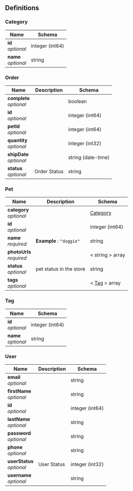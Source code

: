 
<a name="definitions"></a>
## Definitions

<a name="category"></a>
### Category

|Name|Schema|
|---|---|
|**id**  <br>*optional*|integer (int64)|
|**name**  <br>*optional*|string|


<a name="order"></a>
### Order

|Name|Description|Schema|
|---|---|---|
|**complete**  <br>*optional*||boolean|
|**id**  <br>*optional*||integer (int64)|
|**petId**  <br>*optional*||integer (int64)|
|**quantity**  <br>*optional*||integer (int32)|
|**shipDate**  <br>*optional*||string (date-time)|
|**status**  <br>*optional*|Order Status|string|


<a name="pet"></a>
### Pet

|Name|Description|Schema|
|---|---|---|
|**category**  <br>*optional*||[Category](#category)|
|**id**  <br>*optional*||integer (int64)|
|**name**  <br>*required*|**Example** : `"doggie"`|string|
|**photoUrls**  <br>*required*||< string > array|
|**status**  <br>*optional*|pet status in the store|string|
|**tags**  <br>*optional*||< [Tag](#tag) > array|


<a name="tag"></a>
### Tag

|Name|Schema|
|---|---|
|**id**  <br>*optional*|integer (int64)|
|**name**  <br>*optional*|string|


<a name="user"></a>
### User

|Name|Description|Schema|
|---|---|---|
|**email**  <br>*optional*||string|
|**firstName**  <br>*optional*||string|
|**id**  <br>*optional*||integer (int64)|
|**lastName**  <br>*optional*||string|
|**password**  <br>*optional*||string|
|**phone**  <br>*optional*||string|
|**userStatus**  <br>*optional*|User Status|integer (int32)|
|**username**  <br>*optional*||string|



